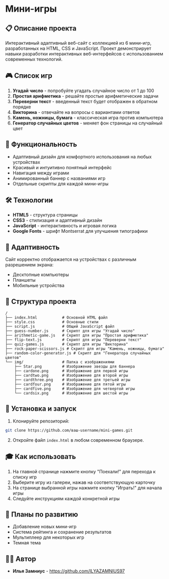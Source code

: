 # Мини-игры

## 📋 Описание проекта
Интерактивный адаптивный веб-сайт с коллекцией из 6 мини-игр, разработанных на HTML, CSS и JavaScript. Проект демонстрирует навыки разработки интерактивных 
веб-интерфейсов с использованием современных технологий.

## 🎮 Список игр
1. **Угадай число** - попробуйте угадать случайное число от 1 до 100
2. **Простая арифметика** - решайте простые арифметические задачи
3. **Переверни текст** - введенный текст будет отображен в обратном порядке
4. **Викторина** - отвечайте на вопросы с вариантами ответов
5. **Камень, ножницы, бумага** - классическая игра против компьютера
6. **Генератор случайных цветов** - меняет фон страницы на случайный цвет

## 🚀 Функциональность
- Адаптивный дизайн для комфортного использования на любых устройствах
- Красивый и интуитивно понятный интерфейс
- Навигация между играми
- Анимированный баннер с названиями игр
- Отдельные скрипты для каждой мини-игры

## 🛠️ Технологии
- **HTML5** - структура страницы
- **CSS3** - стилизация и адаптивный дизайн
- **JavaScript** - интерактивность и игровая логика
- **Google Fonts** - шрифт Montserrat для улучшения типографики

## 📱 Адаптивность
Сайт корректно отображается на устройствах с различным разрешением экрана:
- Десктопные компьютеры
- Планшеты
- Мобильные устройства

## 📂 Структура проекта

```
/
├── index.html           # Основной HTML файл
├── style.css            # Основные стили
├── script.js            # Общий JavaScript файл
├── guess-number.js      # Скрипт для игры "Угадай число"
├── arithmetic-game.js   # Скрипт для игры "Простая арифметика"
├── flip-text.js         # Скрипт для игры "Переверни текст"
├── quiz-games.js        # Скрипт для игры "Викторина"
├── rock-paper-scissors.js # Скрипт для игры "Камень, ножницы, бумага"
├── random-color-generator.js # Скрипт для "Генератора случайных цветов"
└── img/                 # Папка с изображениями
    ├── Star.png         # Изображение звезды для баннера
    ├── cardone.png      # Изображение для первой игры
    ├── cardtwo.png      # Изображение для второй игры
    ├── cardthree.png    # Изображение для третьей игры
    ├── cardfour.png     # Изображение для пятой игры
    ├── cardfive.png     # Изображение для четвертой игры
    └── cardsix.png      # Изображение для шестой игры
```

## 🔧 Установка и запуск

1. Клонируйте репозиторий:
```bash
git clone https://github.com/ваш-username/mini-games.git
```

2. Откройте файл `index.html` в любом современном браузере.

## 🎓 Как использовать
1. На главной странице нажмите кнопку "Поехали!" для перехода к списку игр
2. Выберите игру из галереи, нажав на соответствующую карточку
3. На странице выбранной игры нажмите кнопку "Играть!" для начала игры
4. Следуйте инструкциям каждой конкретной игры

## 📝 Планы по развитию
- Добавление новых мини-игр
- Система рейтинга и сохранение результатов
- Мультиплеер для некоторых игр
- Темная тема

## 👨‍💻 Автор
- **Илья Замниус** - https://github.com/ILYAZAMNIUS97
